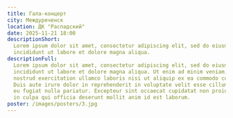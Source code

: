 ```yaml
---
title: Гала-концерт
city: Междуреченск
location: ДК "Распадский"
date: 2025-11-21 18:00
descriptionShort: 
  Lorem ipsum dolor sit amet, consectetur adipiscing elit, sed do eiusmod tempor
  incididunt ut labore et dolore magna aliqua.
descriptionFull: 
  Lorem ipsum dolor sit amet, consectetur adipiscing elit, sed do eiusmod tempor
  incididunt ut labore et dolore magna aliqua. Ut enim ad minim veniam, quis
  nostrud exercitation ullamco laboris nisi ut aliquip ex ea commodo consequat.
  Duis aute irure dolor in reprehenderit in voluptate velit esse cillum dolore
  eu fugiat nulla pariatur. Excepteur sint occaecat cupidatat non proident, sunt
  in culpa qui officia deserunt mollit anim id est laborum.
poster: /images/posters/3.jpg
---
```

